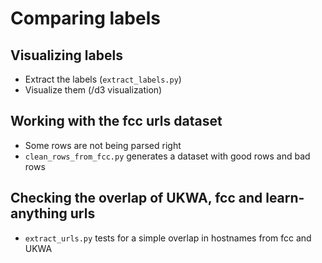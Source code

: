 # Comparing labels
## Visualizing labels
* Extract the labels (`extract_labels.py`)
* Visualize them (/d3 visualization)

## Working with the fcc urls dataset
* Some rows are not being parsed right
* `clean_rows_from_fcc.py` generates a dataset with good rows and bad rows

## Checking the overlap of UKWA, fcc and learn-anything urls
* `extract_urls.py` tests for a simple overlap in hostnames from fcc and UKWA
